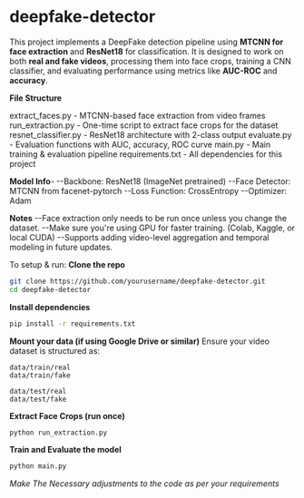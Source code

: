 # deepfake-detector

This project implements a DeepFake detection pipeline using **MTCNN for face extraction** and **ResNet18** for classification. It is designed to work on both **real and fake videos**, processing them into face crops, training a CNN classifier, and evaluating performance using metrics like **AUC-ROC** and **accuracy**.

**File Structure**

extract_faces.py - MTCNN-based face extraction from video frames
run_extraction.py - One-time script to extract face crops for the dataset
resnet_classifier.py - ResNet18 architecture with 2-class output
evaluate.py - Evaluation functions with AUC, accuracy, ROC curve
main.py - Main training & evaluation pipeline
requirements.txt - All dependencies for this project

**Model Info**-
--Backbone: ResNet18 (ImageNet pretrained)
--Face Detector: MTCNN from facenet-pytorch
--Loss Function: CrossEntropy
--Optimizer: Adam

**Notes**
--Face extraction only needs to be run once unless you change the dataset.
--Make sure you're using GPU for faster training. (Colab, Kaggle, or local CUDA)
--Supports adding video-level aggregation and temporal modeling in future updates.

To setup & run:
**Clone the repo**
```bash
git clone https://github.com/yourusername/deepfake-detector.git
cd deepfake-detector
```

**Install dependencies**
```bash
pip install -r requirements.txt
```

**Mount your data (if using Google Drive or similar)**
Ensure your video dataset is structured as:
```
data/train/real
data/train/fake

data/test/real
data/test/fake
```

**Extract Face Crops (run once)**
```bash
python run_extraction.py
```

**Train and Evaluate the model**
```bash
python main.py
```

*Make The Necessary adjustments to the code as per your requirements*
